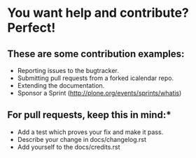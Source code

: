 # You want help and contribute? Perfect!


## These are some contribution examples:

* Reporting issues to the bugtracker.
* Submitting pull requests from a forked icalendar repo.
* Extending the documentation.
* Sponsor a Sprint (http://plone.org/events/sprints/whatis)


## For pull requests, keep this in mind:*

* Add a test which proves your fix and make it pass.
* Describe your change in docs/changelog.rst 
* Add yourself to the docs/credits.rst
